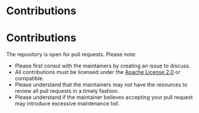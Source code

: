 # Contributions
# Contributions
The repository is open for pull requests. Please note:

* Please first consul with the maintainers by creating an issue to discuss.
* All contributions must be licensed under the [Apache License 2.0](https://github.com/openark/orchestrator/blob/master/docs/license.md) or compatible.
* Please understand that the maintainers may not have the resources to review all pull requests in a timely fashion.
* Please understand if the maintainer believes accepting your pull request may introduce excessive maintenance toll.

